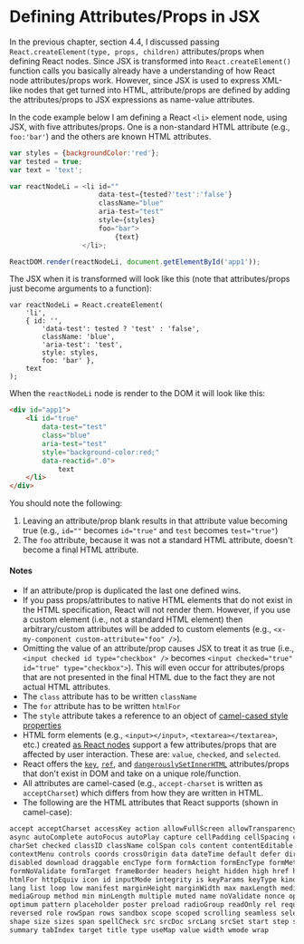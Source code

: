 # Defining Attributes/Props in JSX

In the previous chapter, section 4.4, I discussed passing `React.createElement(type, props, children)` attributes/props when defining React nodes. Since JSX is transformed into `React.createElement()` function calls you basically already have a understanding of how React node attributes/props work. However, since JSX is used to express XML-like nodes that get turned into HTML, attribute/props are defined by adding the attributes/props to JSX expressions as name-value attributes.

In the code example below I am defining a React `<li>` element node, using JSX, with five attributes/props. One is a non-standard HTML attribute (e.g., `foo:'bar'`) and the others are known HTML attributes.

```js
var styles = {backgroundColor:'red'};
var tested = true;
var text = 'text';

var reactNodeLi = <li id=""
                      data-test={tested?'test':'false'}
                      className="blue"
                      aria-test="test"
                      style={styles}
                      foo="bar">
                          {text}
                  </li>;

ReactDOM.render(reactNodeLi, document.getElementById('app1'));
```
The JSX when it is transformed will look like this (note that attributes/props just become arguments to a function):

```
var reactNodeLi = React.createElement(
    'li',
    { id: '',
        'data-test': tested ? 'test' : 'false',
        className: 'blue',
        'aria-test': 'test',
        style: styles,
        foo: 'bar' },
    text
);
```
When the `reactNodeLi` node is render to the DOM it will look like this:

```HTML
<div id="app1">
    <li id="true"
        data-test="test"
        class="blue"
        aria-test="test"
        style="background-color:red;"
        data-reactid=".0">
            text
    </li>
</div>
```

You should note the following:

1. Leaving an attribute/prop blank results in that attribute value becoming true (e.g., `id=""` becomes `id="true"` and `test` becomes `test="true"`)
2. The `foo` attribute, because it was not a standard HTML attribute, doesn't become a final HTML attribute.

#### Notes

* If an attribute/prop is duplicated the last one defined wins.
* If you pass props/attributes to native HTML elements that do not exist in the HTML specification, React will not render them. However, if you use a custom element (i.e., not a standard HTML element) then arbitrary/custom attributes will be added to custom elements (e.g., `<x-my-component custom-attribute="foo" />`).
* Omitting the value of an attribute/prop causes JSX to treat it as true (i.e., `<input checked id type="checkbox" />` becomes `<input checked="true" id="true" type="checkbox">`). This will even occur for attributes/props that are not presented in the final HTML due to the fact they are not actual HTML attributes.
* The `class` attribute has to be written `className`
* The `for` attribute has to be written `htmlFor`
* The `style` attribute takes a reference to an object of [camel-cased style properties](https://www.w3.org/TR/DOM-Level-2-Style/css.html#CSS-CSS2Properties)
* HTML form elements (e.g., `<input></input>`, `<textarea></textarea>`, etc.) created [as React nodes](https://facebook.github.io/react/docs/forms.html) support a few attributes/props that are affected by user interaction. These are: `value`, `checked`, and `selected`.
* React offers the [`key`](https://facebook.github.io/react/docs/multiple-components.html#dynamic-children), [`ref`](https://facebook.github.io/react/docs/more-about-refs.html), and [`dangerouslySetInnerHTML`](https://facebook.github.io/react/tips/dangerously-set-inner-html.html) attributes/props that don't exist in DOM and take on a unique role/function.
* All attributes are camel-cased (e.g., `accept-charset` is written as `acceptCharset`) which differs from how they are written in HTML.
* The following are the HTML attributes that React supports (shown in camel-case):

```HTML
accept acceptCharset accessKey action allowFullScreen allowTransparency alt
async autoComplete autoFocus autoPlay capture cellPadding cellSpacing challenge
charSet checked classID className colSpan cols content contentEditable
contextMenu controls coords crossOrigin data dateTime default defer dir
disabled download draggable encType form formAction formEncType formMethod
formNoValidate formTarget frameBorder headers height hidden high href hrefLang
htmlFor httpEquiv icon id inputMode integrity is keyParams keyType kind label
lang list loop low manifest marginHeight marginWidth max maxLength media
mediaGroup method min minLength multiple muted name noValidate nonce open
optimum pattern placeholder poster preload radioGroup readOnly rel required
reversed role rowSpan rows sandbox scope scoped scrolling seamless selected
shape size sizes span spellCheck src srcDoc srcLang srcSet start step style
summary tabIndex target title type useMap value width wmode wrap
```
